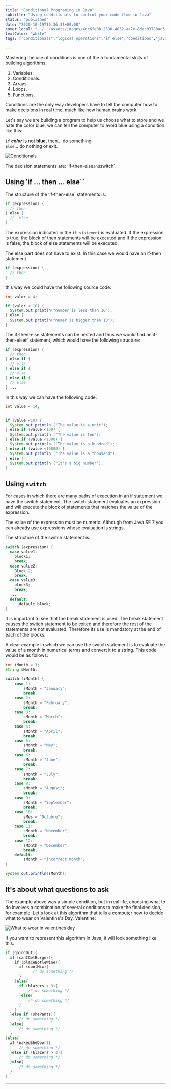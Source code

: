 ```yaml
---
title: "Conditional Programing in Java"
subtitle: "Using conditionals to control your code flow in Java"
status: "published"
date: "2020-10-19T16:36:31+00:00"
cover_local: "../../assets/images/4cc6fa0b-2530-4052-aa7e-8dac03788ac3.png"
textColor: "white"
tags: ["conditionals","logical operations","if else","conditions","java"]

---
```


Mastering the use of conditions is one of the 5 fundamental skills of building algorithms:


1. Variables.
2. Conditionals.
3. Arrays.
4. Loops.
5. Functions.

Conditions are the only way developers have to tell the computer how to make decisions in real time, much like how human brains work.

Let's say we are building a program to help us choose what to store and we hate the color blue, we can tell the computer to avoid blue using a condition like this:
  
  
`If` ***color*** is not **blue**, then... do something.  
`Else`... do nothing or exit.
  
![Conditionals](../../assets/images/e73b673e-d744-45a7-a1ed-61a1dae49560.png)

The decision statements are: ʻif-then-else` and `switch`.


## Using ʻif ... then ... else``

The structure of the ʻif-then-else` statements is:

```java
if (expression) {
  // then 
} else {
  //  else 
}
```

The expression indicated in the `if statement` is evaluated. If the expression is true, the block of then statements will be executed and if the expression is false, the block of else statements will be executed.

The else part does not have to exist. In this case we would have an if-then statement.

```java
if (expression) {
  // then
}
```

this way we could have the following source code:

```java
int valor = 4;

if (valor < 10) {
  System.out.println("number is less than 10");
} else {
  System.out.println("numer is bigger than 10");
}
```

The if-then-else statements can be nested and thus we would find an if-then-elseif statement, which would have the following structure:
```java
if (expression) {
  // then
} else if {
  // else
} else if {
  // else
} else if {
  // else
} ...
```

In this way we can have the following code:

```java
int value = 14;


if (value <10) {
  System.out.println ("The value is a unit");
} else if (value <100) {
  System.out.println ("The value is ten");
} else if (value <1000) {
  System.out.println ("The value is a hundred");
} else if (value <10000) {
  System.out.println ("The value is a thousand");
} else {
  System.out.println ("It's a big number");
}
```

## Using `switch`

For cases in which there are many paths of execution in an if statement we have the switch statement. The switch statement evaluates an expression and will execute the block of statements that matches the value of the expression.

The value of the expression must be numeric. Although from Java SE 7 you can already use expressions whose evaluation is strings.


The structure of the switch statement is:

```java
switch (expression) {
  case value1:
    block1;
    break;
  case value2:
    Block 2;
    break;
  case value3:
    block3;
    break;
  ...
  default:
      default_block;
}
```

It is important to see that the break statement is used. The break statement causes the switch statement to be exited and therefore the rest of the statements are not evaluated. Therefore its use is mandatory at the end of each of the blocks.

A clear example in which we can use the switch statement is to evaluate the value of a month in numerical terms and convert it to a string. This code would be as follows:

```java
int iMonth = 3;
String sMonth;

switch (iMonth) {
    case 1:
        sMonth = "January";
        break;
    case 2:
        sMonth = "February";
        break;
    case 3:
        sMonth = "March";
        break;
    case 4:
        sMonth = "April";
        break;
    case 5:
        sMonth = "May";
        break;
    case 6:
        sMonth = "June";
        break;
    case 7:
        sMonth = "July";
        break;
    case 8:
        sMonth = "August";
        break;
    case 9:
        sMonth = "September";
        break;
    case 10:
        sMes = "Octubre";
        break;
    case 11:
        sMonth = "November";
        break;
    case 12:
        sMonth = "December";
        break;
    default:
        sMonth = "incorrect month";
}

System.out.println(sMonth);
```

## It's about what questions to ask

The example above was a simple condition, but in real life, choosing what to do involves a combination of several conditions to make the final decision, for example: Let's look at this algorithm that tells a computer how to decide what to wear on Valentine's Day. Valentine:

![What to wear in valentines day](../../assets/images/87f2be86-32c3-4bfc-8db4-dbd0d979e4d3.jpeg)

If you want to represent this algorithm in Java, it will look something like this:
```java
if (goingOut){
  if (canIGetBurger){
    if (placeBotleWine){
      if (coolMix){
            /* do something */
      }
    }else{
      if (blazers > 3){
          /* do something */
      }else{
          /* do something */
      }
    }
  }else if (shePants){
      /* do something */
  }else{
      /* do something */
  }
}else{
  if (nakedSheDoor){
      /* do something */
  }else if (blazers > 3){
      /* do something */
  }else{
      /* do something */
  }
}
```

---
